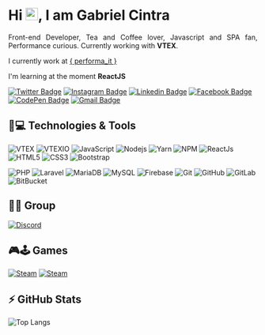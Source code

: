<!-- <p align="left"><img src="https://komarev.com/ghpvc/?username=gblcintra" alt="gblcintra" /></p> -->


<h1 align = "justify"> Hi <img src="https://media.giphy.com/media/hvRJCLFzcasrR4ia7z/giphy.gif" width="25px">, I am Gabriel Cintra</h1>
<p align = "justify">Front-end Developer, Tea and Coffee lover, Javascript and SPA fan, Performance curious. Currently working with <strong>VTEX</strong>.</p>

I currently work at [{ performa_it }](https://performait.com/)

I'm learning at the moment **ReactJS**


[![Twitter Badge](https://img.shields.io/badge/-Twitter-1DA1F2?style=flat-square&logo=twitter&logoColor=white&link=https://twitter.com/gabrielcintraa)](https://twitter.com/gabrielcintraa)
[![Instagram Badge](https://img.shields.io/badge/-Instagram-E4405F?style=flat-square&logo=instagram&logoColor=white&link=https://www.instagram.com/gblcintra/?hl=pt-br)](https://www.instagram.com/gblcintra/)
[![Linkedin Badge](https://img.shields.io/badge/-Linkedin-0077B5?style=flat-square&logo=Linkedin&logoColor=white&link=https://www.linkedin.com/in/gblcintra/)](https://www.linkedin.com/in/gblcintra/)
[![Facebook Badge](https://img.shields.io/badge/-Facebook-1877F2?style=flat-square&logo=facebook&logoColor=white&link=https://https://www.facebook.com/gblcintra)](https://www.facebook.com/gblcintra)
[![CodePen Badge](https://img.shields.io/badge/-CodePen-000000.svg?style=flat-square&logo=codepen&logoColor=white&link=https://codepen.io/gblcintra)](https://codepen.io/gblcintra)
[![Gmail Badge](https://img.shields.io/badge/-Gmail-D14836?style=flat-square&logo=gmail&logoColor=white&link=mailto:contato.gabrielcintra@gmail.com)](mailto:contato.gabrielcintra@gmail.com)

## 🚀💻 Technologies & Tools

![VTEX](https://img.shields.io/badge/-Vtex-ff69b4?style=flat-square&logo=vtex)
![VTEXIO](https://img.shields.io/badge/-VtexIO-ff69b4?style=flat-square&logo=vtex)
![JavaScript](https://img.shields.io/badge/-JavaScript-black?style=flat-square&logo=javascript)
![Nodejs](https://img.shields.io/badge/-Node.js-339933?style=flat-square&logo=Node.js&logoColor=white)
![Yarn](https://img.shields.io/badge/-Yarn-2C8EBB?style=flat-square&logo=yarn&logoColor=white)
![NPM](https://img.shields.io/badge/-npm-CB3837?style=flat-square&logo=npm&logoColor=white)
![ReactJs](https://img.shields.io/badge/-ReactJs-20232A?style=flat-square&logo=react)
![HTML5](https://img.shields.io/badge/-HTML5-E34F26?style=flat-square&logo=html5&logoColor=white)
![CSS3](https://img.shields.io/badge/-CSS3-1572B6?style=flat-square&logo=css3)
![Bootstrap](https://img.shields.io/badge/-Bootstrap-563D7C?style=flat-square&logo=bootstrap&logoColor=white)
<!-- ![TypeScript](https://img.shields.io/badge/-TypeScript-007ACC?style=flat-square&logo=typescript) -->
![PHP](https://img.shields.io/badge/-PHP-777BB4?style=flat-square&logo=php&logoColor=white)
![Laravel](https://img.shields.io/badge/-Laravel-FF2D20?style=flat-square&logo=laravel&logoColor=white)
![MariaDB](https://img.shields.io/badge/-MariaDB-003545?style=flat-square&logo=mariadb&logoColor=white)
![MySQL](https://img.shields.io/badge/-MySQL-black?style=flat-square&logo=mysql)
![Firebase](https://img.shields.io/badge/-firebase-ffca28?style=flat-square&logo=firebase&logoColor=black)
![Git](https://img.shields.io/badge/-Git-black?style=flat-square&logo=git)
![GitHub](https://img.shields.io/badge/-GitHub-181717?style=flat-square&logo=github)
![GitLab](https://img.shields.io/badge/-GitLab-FCA121?style=flat-square&logo=gitlab)
![BitBucket](https://img.shields.io/badge/-BitBucket-darkblue?style=flat-square&logo=bitbucket)


## 🤜🤛 Group
[![Discord](https://img.shields.io/badge/-Ratoeira-7289DA?style=flat-square&logo=discord&logoColor=white&link=https://discord.gg/H66zPbh)](https://discord.gg/H66zPbh)

## 🎮🕹 Games
[![Steam](https://img.shields.io/badge/-Steam-000000?style=flat-square&logo=steam&logoColor=white&link=https://https://steamcommunity.com/id/gblcintra/)](https://steamcommunity.com/id/gblcintra/)
[![Steam](https://img.shields.io/badge/-Twitch-9146FF?style=flat-square&logo=twitch&logoColor=white&link=https://www.twitch.tv/gblcintra)](https://www.twitch.tv/gblcintra)


## ⚡ GitHub Stats

<!-- ![Github Stats](https://github-readme-stats.vercel.app/api?username=gblcintra&show_icons=true&count_private=true&show_icons=true&include_all_commits=true) -->
![Top Langs](https://github-readme-stats.vercel.app/api/top-langs/?username=gblcintra&hide=TeX&layout=compact)
